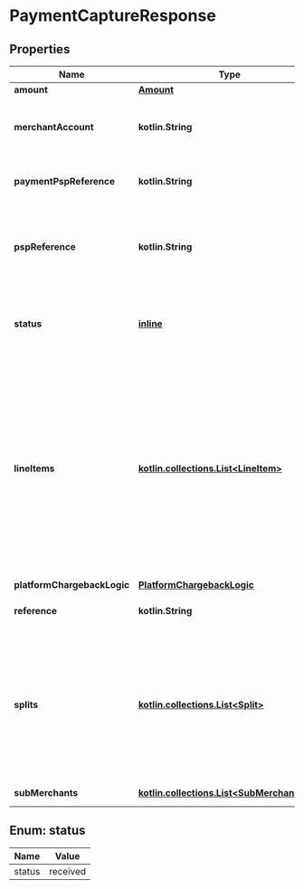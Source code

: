
# PaymentCaptureResponse

## Properties
Name | Type | Description | Notes
------------ | ------------- | ------------- | -------------
**amount** | [**Amount**](Amount.md) |  | 
**merchantAccount** | **kotlin.String** | The merchant account that is used to process the payment. | 
**paymentPspReference** | **kotlin.String** | The [&#x60;pspReference&#x60;](https://docs.adyen.com/api-explorer/#/CheckoutService/latest/post/payments__resParam_pspReference) of the payment to capture.  | 
**pspReference** | **kotlin.String** | Adyen&#39;s 16-character reference associated with the capture request. | 
**status** | [**inline**](#Status) | The status of your request. This will always have the value **received**. | 
**lineItems** | [**kotlin.collections.List&lt;LineItem&gt;**](LineItem.md) | Price and product information of the refunded items, required for [partial refunds](https://docs.adyen.com/online-payments/refund#refund-a-payment). &gt; This field is required for partial refunds with 3x 4x Oney, Affirm, Afterpay, Atome, Clearpay, Klarna, Ratepay, Walley, and Zip. |  [optional]
**platformChargebackLogic** | [**PlatformChargebackLogic**](PlatformChargebackLogic.md) |  |  [optional]
**reference** | **kotlin.String** | Your reference for the capture request. |  [optional]
**splits** | [**kotlin.collections.List&lt;Split&gt;**](Split.md) | An array of objects specifying how the amount should be split between accounts when using Adyen for Platforms. For details, refer to [Providing split information](https://docs.adyen.com/marketplaces-and-platforms/processing-payments#providing-split-information). |  [optional]
**subMerchants** | [**kotlin.collections.List&lt;SubMerchantInfo&gt;**](SubMerchantInfo.md) | List of sub-merchants. |  [optional]


<a name="Status"></a>
## Enum: status
Name | Value
---- | -----
status | received



